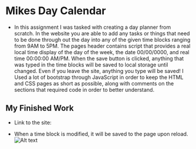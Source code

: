 # Mikes Day Calendar

- In this assignment I was tasked with creating a day planner from scratch.
In the website you are able to add any tasks or things that need to be done through out the day into any of the given time blocks ranging from 9AM to 5PM. The pages header contains script that provides a real local time display of the day of the week, the date 00/00/0000, and real time 00:00:00 AM/PM.
When the save button is clicked, anything that was typed in the time blocks will be saved to local storage until changed. Even if you leave the site, anything you type will be saved!
I Used a lot of bootstrap through JavaScript in order to keep the HTML and CSS pages as short as possible, along with comments on the sections that required code in order to better understand.

## My Finished Work

- Link to the site:

- When a time block is modified, it will be saved to the page upon reload.
![Alt text](https://file%2B.vscode-resource.vscode-cdn.net/c%3A/Users/Michael/OneDrive/Documents/GitHub/Mikes-Day-Calendar/Assets/_C__Users_Michael_OneDrive_Documents_GitHub_Mikes-Day-Calendar_index.html.png?version%3D1679006599219)
